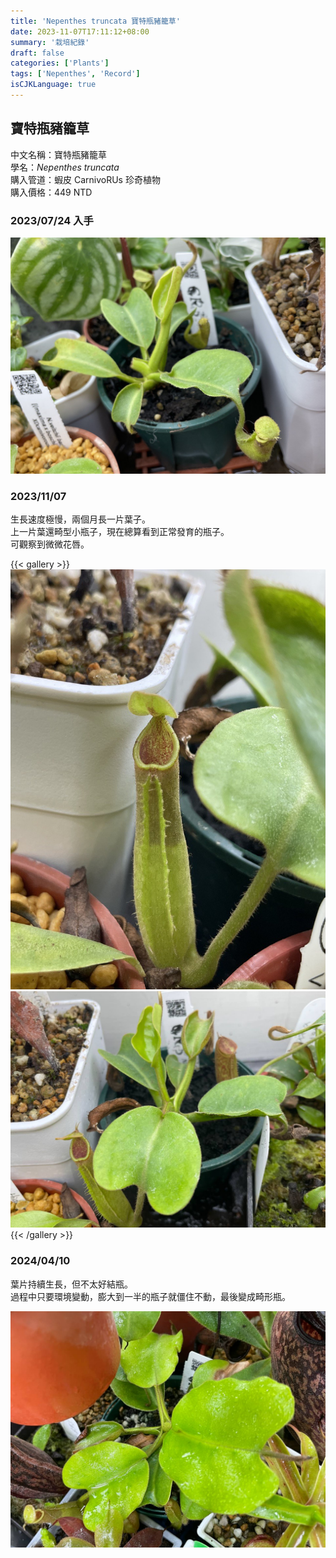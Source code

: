 ```yaml
---
title: 'Nepenthes truncata 寶特瓶豬籠草'
date: 2023-11-07T17:11:12+08:00
summary: '栽培紀錄'
draft: false
categories: ['Plants']
tags: ['Nepenthes', 'Record']
isCJKLanguage: true
---
```


## 寶特瓶豬籠草

中文名稱：寶特瓶豬籠草  
學名：*Nepenthes truncata*  
購入管道：蝦皮 CarnivoRUs 珍奇植物  
購入價格：449 NTD  

### 2023/07/24 入手

![2023-07-24](./images/2023-07-24.jpg)

### 2023/11/07

生長速度極慢，兩個月長一片葉子。  
上一片葉還畸型小瓶子，現在總算看到正常發育的瓶子。  
可觀察到微微花唇。  

{{< gallery >}}
<img src="./images/2023-11-07(1).jpg" class="grid-w50">
<img src="./images/2023-11-07(2).jpg" class="grid-w50">
{{< /gallery >}}

### 2024/04/10

葉片持續生長，但不太好結瓶。  
過程中只要環境變動，膨大到一半的瓶子就僵住不動，最後變成畸形瓶。  

![2024-04-10](./images/2024-04-10.jpg)
